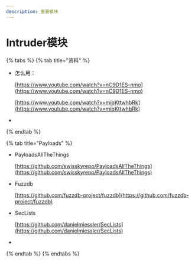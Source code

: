 ```yaml
---
description: 重要模块
---
```


# Intruder模块

{% tabs %}
{% tab title="资料" %}
* 怎么用：

  [https://www.youtube.com/watch?v=nC9D1ES-nmo](https://www.youtube.com/watch?v=nC9D1ES-nmo)

  [https://www.youtube.com/watch?v=mibKttwhbRk](https://www.youtube.com/watch?v=mibKttwhbRk)

* 
{% endtab %}

{% tab title="Payloads" %}
* PayloadsAllTheThings 

  [https://github.com/swisskyrepo/PayloadsAllTheThings](https://github.com/swisskyrepo/PayloadsAllTheThings)

* Fuzzdb 

  [https://github.com/fuzzdb-project/fuzzdb](https://github.com/fuzzdb-project/fuzzdb)

* SecLists 

  [https://github.com/danielmiessler/SecLists](https://github.com/danielmiessler/SecLists)

* 
{% endtab %}
{% endtabs %}

